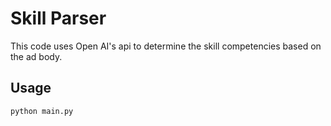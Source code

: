 # Skill Parser

This code uses Open AI's api to determine the skill competencies based on the ad body.

## Usage

`python main.py`
